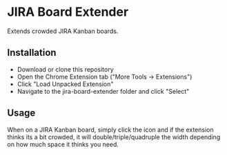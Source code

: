 # JIRA Board Extender

Extends crowded JIRA Kanban boards.

## Installation
* Download or clone this repository
* Open the Chrome Extension tab ("More Tools -> Extensions")
* Click "Load Unpacked Extension"
* Navigate to the jira-board-extender folder and click "Select"

## Usage
When on a JIRA Kanban board, simply click the icon and if the extension thinks its a bit crowded, it will double/triple/quadruple the width depending on how much space it thinks you need.
